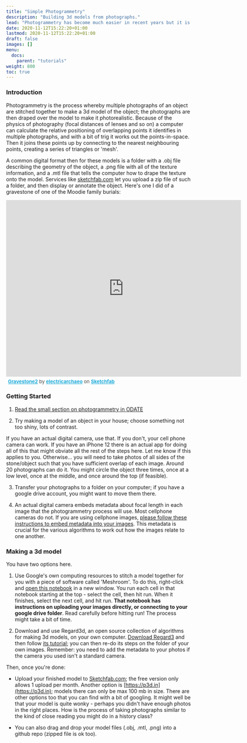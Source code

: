 ```yaml
---
title: "Simple Photogrammetry"
description: "Building 3d models from photographs."
lead: "Photogrammetry has become much easier in recent years but it is not without its challenges."
date: 2020-11-12T15:22:20+01:00
lastmod: 2020-11-12T15:22:20+01:00
draft: false
images: []
menu:
  docs:
    parent: "tutorials"
weight: 800
toc: true
---
```


### Introduction

Photogrammetry is the process whereby multiple photographs of an object are stitched together to make a 3d model of the object; the photographs are then draped over the model to make it photorealistic. Because of the physics of photography (focal distances of lenses and so on) a computer can calculate the relative positioning of overlapping points it identifies in multiple photographs, and with a bit of trig it works out the points-in-space. Then it joins these points up by connecting to the nearest neighbouring points, creating a series of triangles or 'mesh'.

A common digital format then for these models is a folder with a .obj file describing the geometry of the object, a .png file with all of the texture information, and a .mtl file that tells the computer how to drape the texture onto the model. Services like [sketchfab.com](https://sketchfab.com) let you upload a zip file of such a folder, and then display or annotate the object. Here's one I did of a gravestone of one of the Moodie family burials:

<div class="sketchfab-embed-wrapper">
    <iframe title="A 3D model" width="640" height="480" src="https://sketchfab.com/models/c287761136a8421ca9856edf8efd595e/embed?autostart=1&amp;ui_controls=1&amp;ui_infos=1&amp;ui_inspector=1&amp;ui_stop=1&amp;ui_watermark=1&amp;ui_watermark_link=1" frameborder="0" allow="autoplay; fullscreen; vr" mozallowfullscreen="true" webkitallowfullscreen="true"></iframe>
    <p style="font-size: 13px; font-weight: normal; margin: 5px; color: #4A4A4A;">
        <a href="https://sketchfab.com/3d-models/gravestone2-c287761136a8421ca9856edf8efd595e?utm_medium=embed&utm_source=website&utm_campaign=share-popup" target="_blank" style="font-weight: bold; color: #1CAAD9;">Gravestone2</a>
        by <a href="https://sketchfab.com/electricarchaeo?utm_medium=embed&utm_source=website&utm_campaign=share-popup" target="_blank" style="font-weight: bold; color: #1CAAD9;">electricarchaeo</a>
        on <a href="https://sketchfab.com?utm_medium=embed&utm_source=website&utm_campaign=share-popup" target="_blank" style="font-weight: bold; color: #1CAAD9;">Sketchfab</a>
    </p>
</div>

### Getting Started

1. [Read the small section on photogrammetry in ODATE](https://o-date.github.io/draft/book/d-photogrammetry.html)

2. Try making a model of an object in your house; choose something not too shiny, lots of contrast.

If you have an actual digital camera, use that. If you don't, your cell phone camera can work. If you have an iPhone 12 there is an actual app for doing all of this that might obviate all the rest of the steps here. Let me know if this applies to you. Otherwise... you will need to take photos of all sides of the stone/object such that you have sufficient overlap of each image. Around 20 photographs can do it. You might circle the object three times, once at a low level, once at the middle, and once around the top (if feasible).

3. Transfer your photographs to a folder on your computer; if you have a google drive account, you might want to move them there.

4. An actual digital camera embeds metadata about focal length in each image that the photogrammetry process will use. Most cellphone cameras do not. If you are using cellphone images, [please follow these instructions to embed metadata into your images](https://github.com/shawngraham/hist3812w18/wiki/How-do-I-add-metadata-to-my-own-pictures%3F-I-know-I-need-this-to-use-Regard3d-to-make-my-model). This metadata is crucial for the various algorithms to work out how the images relate to one another.

### Making a 3d model

You have two options here.

1. Use Google's own computing resources to stitch a model together for you with a piece of software called 'Meshroom'. To do this, right-click and [open this notebook](https://colab.research.google.com/github/o-date/photogrammetry/blob/master/Meshroom_%2B_GPU_for_Photogrammetry.ipynb) in a new window. You run each cell in that notebook starting at the top - select the cell, then hit run. When it finishes, select the next cell, and hit run. **That notebook has instructions on uploading your images directly, or connecting to your google drive folder**. Read carefully before hitting run! The process might take a bit of time.

2. Download and use Regard3d, an open source collection of algorithms for making 3d models, on your own computer. [Download Regard3](http://regard3d.org/index.php/download) and then follow [its tutorial](http://www.regard3d.org/index.php/documentation/tutorial); you can then re-do its steps on the folder of your own images. Remember: you need to add the metadata to your photos if the camera you used isn't a standard camera.

Then, once you're done:

+ Upload your finished model to [Sketchfab.com](https://sketchfab.com); the free version only allows 1 upload per month. Another option is [https://p3d.in](https://p3d.in); models there can only be max 100 mb in size. There are other options too that you can find with a bit of googling. It might well be that your model is quite wonky - perhaps you didn't have enough photos in the right places. How is the process of taking photographs similar to the kind of close reading you might do in a history class?

+ You can also drag and drop your model files (.obj, .mtl, .png) into a github repo (zipped file is ok too).
